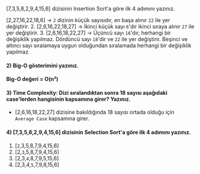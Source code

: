 [7,3,5,8,2,9,4,15,6] dizisinin Insertion Sort'a göre ilk 4 adımını yazınız.

[2,27,16,22,18,6] -> ```2``` dizinin küçük sayısıdır, en başa alınır ```22``` ile yer değiştirir.
2. [2,6,16,22,18,27] -> İkinci küçük sayı ```6```'dır ikinci sıraya alınır ```27``` ile yer değiştirir.
3. [2,6,16,18,22,27] -> Üçüncü sayı ```16```'dır, herhangi bir değişiklik yapılmaz. Dördüncü sayı ```18```'dir ve  ```22``` ile yer değiştirir. Beşinci ve altıncı sayı sıralamaya uygun olduğundan sıralamada herhangi bir değişiklik yapılmaz.



#### 2) Big-O gösterimini yazınız.
#### Big-O değeri = O(n²)


#### 3) Time Complexity: Dizi sıralandıktan sonra 18 sayısı aşağıdaki case'lerden hangisinin kapsamına girer? Yazınız.

- [2,6,16,18,22,27] dizisine bakıldığında 18 sayısı ortada olduğu için ```Average Case``` kapsamına girer.




#### 4) [7,3,5,8,2,9,4,15,6] dizisinin Selection Sort'a göre ilk 4 adımını yazınız.
1. [```2```,3,5,8,7,9,4,15,6]
2. [2,```3```,5,8,7,9,4,15,6]
3. [2,3,```4```,8,7,9,5,15,6]
4. [2,3,4,```5```,7,9,8,15,6]
